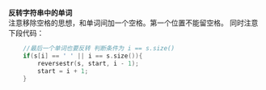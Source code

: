 **反转字符串中的单词**\
注意移除空格的思想，和单词间加一个空格。第一个位置不能留空格。
同时注意下段代码：
```C++
    //最后一个单词也要反转 判断条件为 i == s.size()
    if(s[i] == ' ' || i == s.size()){
        reversestr(s, start, i - 1);
        start = i + 1;
    }
```
